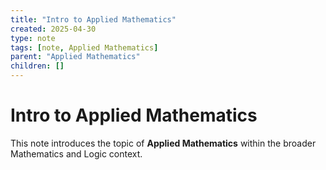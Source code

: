 ```yaml
---
title: "Intro to Applied Mathematics"
created: 2025-04-30
type: note
tags: [note, Applied Mathematics]
parent: "Applied Mathematics"
children: []
---
```


# Intro to Applied Mathematics

This note introduces the topic of **Applied Mathematics** within the broader Mathematics and Logic context.
